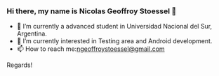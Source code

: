 ### Hi there, my name is Nicolas Geoffroy Stoessel 👋

- 🔭 I’m currently a advanced student in Universidad Nacional del Sur, Argentina.
- 🌱 I’m currently interested in Testing area and Android development.
- 📫 How to reach me:ngeoffroystoessel@gmail.com

Regards!

